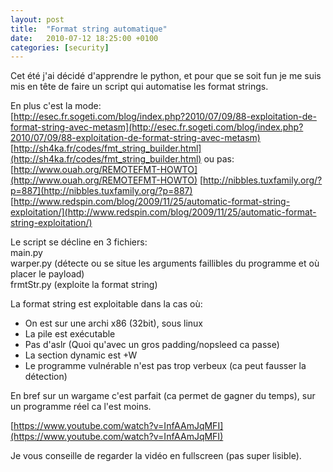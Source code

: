 ```yaml
---
layout: post
title:  "Format string automatique"
date:   2010-07-12 18:25:00 +0100
categories: [security]
---
```

Cet été j'ai décidé d'apprendre le python, et pour que se soit fun je me suis mis en tête de faire un script qui automatise les format strings.

En plus c'est la mode:  
[http://esec.fr.sogeti.com/blog/index.php?2010/07/09/88-exploitation-de-format-string-avec-metasm](http://esec.fr.sogeti.com/blog/index.php?2010/07/09/88-exploitation-de-format-string-avec-metasm)
[http://sh4ka.fr/codes/fmt_string_builder.html](http://sh4ka.fr/codes/fmt_string_builder.html)
ou pas:  
[http://www.ouah.org/REMOTEFMT-HOWTO](http://www.ouah.org/REMOTEFMT-HOWTO)
[http://nibbles.tuxfamily.org/?p=887](http://nibbles.tuxfamily.org/?p=887)
[http://www.redspin.com/blog/2009/11/25/automatic-format-string-exploitation/](http://www.redspin.com/blog/2009/11/25/automatic-format-string-exploitation/)

Le script se décline en 3 fichiers:  
main.py  
warper.py (détecte ou se situe les arguments faillibles du programme et où placer le payload)  
frmtStr.py (exploite la format string)  

La format string est exploitable dans la cas où:
* On est sur une archi x86 (32bit), sous linux
* La pile est exécutable
* Pas d'aslr (Quoi qu'avec un gros padding/nopsleed ca passe)
* La section dynamic est +W
* Le programme vulnérable n'est pas trop verbeux (ca peut fausser la détection)

En bref sur un wargame c'est parfait (ca permet de gagner du temps), sur un programme réel ca l'est moins.

[https://www.youtube.com/watch?v=InfAAmJqMFI](https://www.youtube.com/watch?v=InfAAmJqMFI)

Je vous conseille de regarder la vidéo en fullscreen (pas super lisible).
